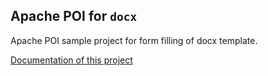 ## Apache POI for `docx`

Apache POI sample project for form filling of docx template.

[Documentation of this project](https://isurunuwanthilaka.github.io/engineering/2020/10/17/apache-poi)

